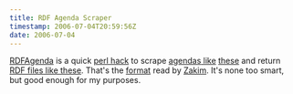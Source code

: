 ```yaml
---
title: RDF Agenda Scraper
timestamp: 2006-07-04T20:59:56Z
date: 2006-07-04
---
```


<a href="http://whatfettle.com/2006/07/RDFAgenda/">RDFAgenda</a> is a quick <a href="http://whatfettle.com/2006/07/agenda.txt">perl hack</a> to scrape <a href="http://lists.w3.org/Archives/Public/public-xsd-databinding/2006Jul/0000.html">agendas</a><a href="http://lists.w3.org/Archives/Public/www-ws-desc/2006Jul/0002.html"> like</a> <a href="http://lists.w3.org/Archives/Public/public-ws-semann/2006Jul/0000.html">these</a> and return <a href="http://whatfettle.com/2006/07/RDFAgenda/http://lists.w3.org/Archives/Public/public-xsd-databinding/2006Jul/0000.html">RDF files</a><a href="http://whatfettle.com/2006/07/RDFAgenda/http://lists.w3.org/Archives/Public/www-ws-desc/2006Jul/0002.html"> like </a><a href="http://whatfettle.com/2006/07/RDFAgenda/http://lists.w3.org/Archives/Public/public-ws-semann/2006Jul/0000.html">these</a>. That's the <a href="http://www.w3.org/2004/02/agenda">format</a> read by <a href="http://www.w3.org/2001/12/zakim-irc-bot.html#agenda">Zakim</a>. It's none too smart, but good enough for my purposes.

